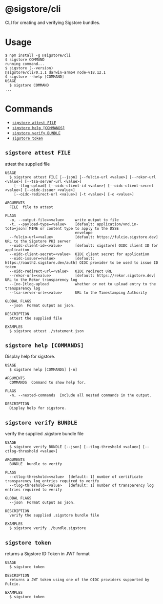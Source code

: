 # @sigstore/cli

CLI for creating and verifying Sigstore bundles.

# Usage
<!-- usage -->
```sh-session
$ npm install -g @sigstore/cli
$ sigstore COMMAND
running command...
$ sigstore (--version)
@sigstore/cli/0.1.1 darwin-arm64 node-v18.12.1
$ sigstore --help [COMMAND]
USAGE
  $ sigstore COMMAND
...
```
<!-- usagestop -->
# Commands
<!-- commands -->
* [`sigstore attest FILE`](#sigstore-attest-file)
* [`sigstore help [COMMANDS]`](#sigstore-help-commands)
* [`sigstore verify BUNDLE`](#sigstore-verify-bundle)
* [`sigstore token`](#sigstore-token)

## `sigstore attest FILE`

attest the supplied file

```
USAGE
  $ sigstore attest FILE [--json] [--fulcio-url <value>] [--rekor-url <value>] [--tsa-server-url <value>]
    [--tlog-upload] [--oidc-client-id <value>] [--oidc-client-secret <value>] [--oidc-issuer <value>]
    [--oidc-redirect-url <value>] [-t <value>] [-o <value>]

ARGUMENTS
  FILE  file to attest

FLAGS
  -o, --output-file=<value>     write output to file
  -t, --payload-type=<value>    [default: application/vnd.in-toto+json] MIME or content type to apply to the DSSE
                                envelope
  --fulcio-url=<value>          [default: https://fulcio.sigstore.dev] URL to the Sigstore PKI server
  --oidc-client-id=<value>      [default: sigstore] OIDC client ID for application
  --oidc-client-secret=<value>  OIDC client secret for application
  --oidc-issuer=<value>         [default: https://oauth2.sigstore.dev/auth] OIDC provider to be used to issue ID token
  --oidc-redirect-url=<value>   OIDC redirect URL
  --rekor-url=<value>           [default: https://rekor.sigstore.dev] URL to the Rekor transparency log
  --[no-]tlog-upload            whether or not to upload entry to the transparency log
  --tsa-server-url=<value>      URL to the Timestamping Authority

GLOBAL FLAGS
  --json  Format output as json.

DESCRIPTION
  attest the supplied file

EXAMPLES
  $ sigstore attest ./statement.json
```



## `sigstore help [COMMANDS]`

Display help for sigstore.

```
USAGE
  $ sigstore help [COMMANDS] [-n]

ARGUMENTS
  COMMANDS  Command to show help for.

FLAGS
  -n, --nested-commands  Include all nested commands in the output.

DESCRIPTION
  Display help for sigstore.
```



## `sigstore verify BUNDLE`

verify the supplied .sigstore bundle file

```
USAGE
  $ sigstore verify BUNDLE [--json] [--tlog-threshold <value>] [--ctlog-threshold <value>]

ARGUMENTS
  BUNDLE  bundle to verify

FLAGS
  --ctlog-threshold=<value>  [default: 1] number of certificate transparency log entries required to verify
  --tlog-threshold=<value>   [default: 1] number of transparency log entries required to verify

GLOBAL FLAGS
  --json  Format output as json.

DESCRIPTION
  verify the supplied .sigstore bundle file

EXAMPLES
  $ sigstore verify ./bundle.sigstore
```



## `sigstore token`

returns a Sigstore ID Token in JWT format

```
USAGE
  $ sigstore token

DESCRIPTION
  returns a JWT token using one of the OIDC providers supported by Fulcio.

EXAMPLES
  $ sigstore token
```

<!-- commandsstop -->
